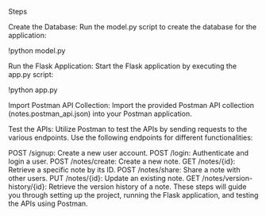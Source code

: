 
Steps


Create the Database: Run the model.py script to create the database for the application:

!python model.py

Run the Flask Application: Start the Flask application by executing the app.py script:

!python app.py


Import Postman API Collection: Import the provided Postman API collection (notes.postman_api.json) into your Postman application.

Test the APIs: Utilize Postman to test the APIs by sending requests to the various endpoints. Use the following endpoints for different functionalities:

POST /signup: Create a new user account.
POST /login: Authenticate and login a user.
POST /notes/create: Create a new note.
GET /notes/{id}: Retrieve a specific note by its ID.
POST /notes/share: Share a note with other users.
PUT /notes/{id}: Update an existing note.
GET /notes/version-history/{id}: Retrieve the version history of a note.
These steps will guide you through setting up the project, running the Flask application, and testing the APIs using Postman.
